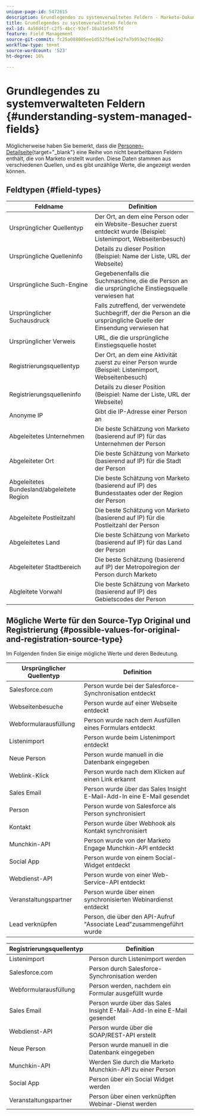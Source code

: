 ```yaml
---
unique-page-id: 5472615
description: Grundlegendes zu systemverwalteten Feldern - Marketo-Dokumente - Produktdokumentation
title: Grundlegendes zu systemverwalteten Feldern
exl-id: 4a58d41f-c2f5-4bcc-93ef-10a31e5475fd
feature: Field Management
source-git-commit: fc25a088005ee1d552f6e61e2fa7b953e2fde862
workflow-type: tm+mt
source-wordcount: '523'
ht-degree: 16%

---
```


# Grundlegendes zu systemverwalteten Feldern {#understanding-system-managed-fields}

Möglicherweise haben Sie bemerkt, dass die [Personen-Detailseite](/help/marketo/product-docs/core-marketo-concepts/smart-lists-and-static-lists/managing-people-in-smart-lists/using-the-person-detail-page.md){target="_blank"} eine Reihe von nicht bearbeitbaren Feldern enthält, die von Marketo erstellt wurden. Diese Daten stammen aus verschiedenen Quellen, und es gibt unzählige Werte, die angezeigt werden können.

## Feldtypen {#field-types}

<table><thead>
  <tr>
    <th>Feldname</th>
    <th>Definition</th>
  </tr></thead>
<tbody>
  <tr>
    <td>Ursprünglicher Quellentyp</td>
    <td>Der Ort, an dem eine Person oder ein Website-Besucher zuerst entdeckt wurde (Beispiel: Listenimport, Webseitenbesuch)</td>
  </tr>
  <tr>
    <td>Ursprüngliche Quelleninfo</td>
    <td>Details zu dieser Position (Beispiel: Name der Liste, URL der Webseite)</td>
  </tr>
  <tr>
    <td>Ursprüngliche Such-Engine</td>
    <td>Gegebenenfalls die Suchmaschine, die die Person an die ursprüngliche Einstiegsquelle verwiesen hat</td>
  </tr>
  <tr>
    <td>Ursprünglicher Suchausdruck</td>
    <td>Falls zutreffend, der verwendete Suchbegriff, der die Person an die ursprüngliche Quelle der Einsendung verwiesen hat</td>
  </tr>
  <tr>
    <td>Ursprünglicher Verweis</td>
    <td>URL, die die ursprüngliche Einstiegsquelle hostet</td>
  </tr>
  <tr>
    <td>Registrierungsquellentyp</td>
    <td>Der Ort, an dem eine Aktivität zuerst zu einer Person wurde (Beispiel: Listenimport, Webseitenbesuch)</td>
  </tr>
  <tr>
    <td>Registrierungsquelleninfo</td>
    <td>Details zu dieser Position (Beispiel: Name der Liste, URL der Webseite)</td>
  </tr>
  <tr>
    <td>Anonyme IP</td>
    <td>Gibt die IP-Adresse einer Person an</td>
  </tr>
  <tr>
    <td>Abgeleitetes Unternehmen</td>
    <td>Die beste Schätzung von Marketo (basierend auf IP) für das Unternehmen der Person</td>
  </tr>
  <tr>
    <td>Abgeleiteter Ort</td>
    <td>Die beste Schätzung von Marketo (basierend auf IP) für die Stadt der Person</td>
  </tr>
  <tr>
    <td>Abgeleitetes Bundesland/abgeleitete Region</td>
    <td>Die beste Schätzung von Marketo (basierend auf IP) des Bundesstaates oder der Region der Person</td>
  </tr>
  <tr>
    <td>Abgeleitete Postleitzahl</td>
    <td>Die beste Schätzung von Marketo (basierend auf IP) für die Postleitzahl der Person</td>
  </tr>
  <tr>
    <td>Abgeleitetes Land</td>
    <td>Die beste Schätzung von Marketo (basierend auf IP) für das Land der Person</td>
  </tr>
  <tr>
    <td>Abgeleiteter Stadtbereich</td>
    <td>Die beste Schätzung (basierend auf IP) der Metropolregion der Person durch Marketo</td>
  </tr>
  <tr>
    <td>Abgleitete Vorwahl</td>
    <td>Die beste Schätzung von Marketo (basierend auf IP) des Gebietscodes der Person</td>
  </tr>
</tbody></table>

## Mögliche Werte für den Source-Typ Original und Registrierung {#possible-values-for-original-and-registration-source-type}

Im Folgenden finden Sie einige mögliche Werte und deren Bedeutung.

<table><thead>
  <tr>
    <th>Ursprünglicher Quellentyp</th>
    <th>Definition</th>
  </tr></thead>
<tbody>
  <tr>
    <td>Salesforce.com</td>
    <td>Person wurde bei der Salesforce-Synchronisation entdeckt</td>
  </tr>
  <tr>
    <td>Webseitenbesuche</td>
    <td>Person wurde auf einer Webseite entdeckt</td>
  </tr>
  <tr>
    <td>Webformularausfüllung</td>
    <td>Person wurde nach dem Ausfüllen eines Formulars entdeckt</td>
  </tr>
  <tr>
    <td>Listenimport</td>
    <td>Person wurde beim Listenimport entdeckt</td>
  </tr>
  <tr>
    <td>Neue Person</td>
    <td>Person wurde manuell in die Datenbank eingegeben</td>
  </tr>
  <tr>
    <td>Weblink-Klick</td>
    <td>Person wurde nach dem Klicken auf einen Link erkannt</td>
  </tr>
  <tr>
    <td>Sales Email</td>
    <td>Person wurde über das Sales Insight E-Mail-Add-In eine E-Mail gesendet</td>
  </tr>
  <tr>
    <td>Person</td>
    <td>Person wurde von Salesforce als Person synchronisiert</td>
  </tr>
  <tr>
    <td>Kontakt</td>
    <td>Person wurde über Webhook als Kontakt synchronisiert</td>
  </tr>
  <tr>
    <td>Munchkin-API</td>
    <td>Person wurde von der Marketo Engage Munchkin-API entdeckt</td>
  </tr>
  <tr>
    <td>Social App</td>
    <td>Person wurde von einem Social-Widget entdeckt</td>
  </tr>
  <tr>
    <td>Webdienst-API</td>
    <td>Person wurde von einer Web-Service-API entdeckt</td>
  </tr>
  <tr>
    <td>Veranstaltungspartner</td>
    <td>Person wurde über einen synchronisierten Webinardienst entdeckt</td>
  </tr>
  <tr>
    <td>Lead verknüpfen</td>
    <td>Person, die über den API-Aufruf "Associate Lead"zusammengeführt wurde</td>
  </tr>
</tbody></table>

<table><thead>
  <tr>
    <th>Registrierungsquellentyp</th>
    <th>Definition</th>
  </tr></thead>
<tbody>
  <tr>
    <td>Listenimport</td>
    <td>Person durch Listenimport werden</td>
  </tr>
  <tr>
    <td>Salesforce.com</td>
    <td>Person durch Salesforce-Synchronisation werden</td>
  </tr>
  <tr>
    <td>Webformularausfüllung</td>
    <td>Person werden, nachdem ein Formular ausgefüllt wurde</td>
  </tr>
  <tr>
    <td>Sales Email</td>
    <td>Person wurde über das Sales Insight E-Mail-Add-In eine E-Mail gesendet</td>
  </tr>
  <tr>
    <td>Webdienst-API</td>
    <td>Person wurde über die SOAP/REST-API erstellt</td>
  </tr>
  <tr>
    <td>Neue Person</td>
    <td>Person wurde manuell in die Datenbank eingegeben</td>
  </tr>
  <tr>
    <td>Munchkin-API</td>
    <td>Werden Sie durch die Marketo Munchkin-API zu einer Person</td>
  </tr>
  <tr>
    <td>Social App</td>
    <td>Person über ein Social Widget werden</td>
  </tr>
  <tr>
    <td>Veranstaltungspartner</td>
    <td>Person über einen verknüpften Webinar-Dienst werden</td>
  </tr>
</tbody>
</table>
